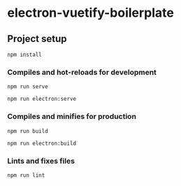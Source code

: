 # electron-vuetify-boilerplate

## Project setup

```
npm install
```

### Compiles and hot-reloads for development

```
npm run serve
```

```
npm run electron:serve
```

### Compiles and minifies for production

```
npm run build
```

```
npm run electron:build
```

### Lints and fixes files

```
npm run lint
```
